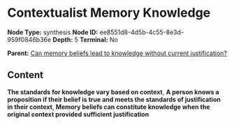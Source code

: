 # Contextualist Memory Knowledge

**Node Type:** synthesis
**Node ID:** ee8551d8-4d5b-4c55-8e3d-959f0846b36e
**Depth:** 5
**Terminal:** No

**Parent:** [Can memory beliefs lead to knowledge without current justification?](can-memory-beliefs-lead-to-knowledge-without-current-justification-antithesis-49fcb5d7-db46-4f17-b137-1e7af3238152.md)

## Content

**The standards for knowledge vary based on context**, **A person knows a proposition if their belief is true and meets the standards of justification in their context**, **Memory beliefs can constitute knowledge when the original context provided sufficient justification**
